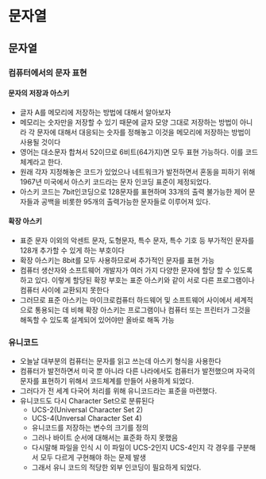 # 문자열

## 문자열
### 컴퓨터에서의 문자 표현
#### 문자의 저장과 아스키
- 글자 A를 메모리에 저장하는 방법에 대해서 알아보자
- 메모리는 숫자만을 저장할 수 있기 때문에 글자 모양 그대로 저장하는 방법이 아니라 각 문자에 대해서 대응되는 숫자를 정해놓고 이것을 메모리에 저장하는 방법이 사용될 것이다
- 영어는 대소문자 합쳐서 52이므로 6비트(64가지)면 모두 표현 가능하다. 이를 코드 체계라고 한다. 
- 원래 각자 지정해놓은 코드가 있었으나 네트워크가 발전하면서 혼동을 피하기 위해 1967년 미국에서 아스키 코드라는 문자 인코딩 표준이 제정되었다.
- 아스키 코드는 7bit인코딩으로 128문자를 표현하며 33개의 출력 불가능한 제어 문자들과 공백을 비롯한 95개의 출력가능한 문자들로 이루어져 있다. 

#### 확장 아스키
- 표준 문자 이외의 악센트 문자, 도형문자, 특수 문자, 특수 기호 등 부가적인 문자를 128개 추가할 수 있게 하는 부호이다
- 확장 아스키는 8bit를 모두 사용하므로써 추가적인 문자를 표현 가능
- 컴퓨터 생산자와 소프트웨어 개발자가 여러 가지 다양한 문자에 할당 할 수 있도록 하고 있다. 이렇게 할당된 확장 부호는 표준 아스키와 같이 서로 다른 프로그램이나 컴퓨터 사이에 교환되지 못한다
- 그러므로 표준 아스키는 마이크로컴퓨터 하드웨어 및 소프트웨어 사이에서 세계적으로 통용되는 데 비해 확장 아스키는 프로그램이나 컴퓨터 또는 프린터가 그것을 해독할 수 있도록 설계되어 있어야만 올바로 해독 가능

### 유니코드
- 오늘날 대부분의 컴퓨터는 문자를 읽고 쓰는데 아스키 형식을 사용한다
- 컴퓨터가 발전하면서 미국 뿐 아니라 다른 나라에서도 컴퓨터가 발전했으며 자국의 문자를 표현하기 위해서 코드체계를 만들어 사용하게 되었다.
- 그러다가 전 세계 다국어 처리를 위해 유니코드라는 표준을 마련했다.
- 유니코드도 다시 Character Set으로 분류된다
    - UCS-2(Universal Character Set 2)
    - UCS-4(Unversal Character Set 4)
    - 유니코드를 저장하는 변수의 크기를 정의
    - 그러나 바이트 순서에 대해서는 표준화 하지 못했음
    - 다시말해 파일을 인식 시 이 파일이 UCS-2인지 UCS-4인지 각 경우를 구분해서 모두 다르게 구현해야 하는 문제 발생
    - 그래서 유니 코드의 적당한 외부 인코딩이 필요하게 되었다. 
